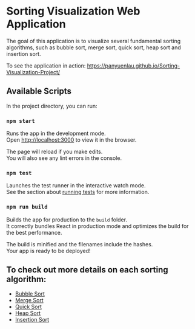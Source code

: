 # Sorting Visualization Web Application

The goal of this application is to visualize several fundamental sorting algorithms, such as bubble sort, merge sort, quick sort, heap sort and insertion sort. 

To see the application in action: https://panyuenlau.github.io/Sorting-Visualization-Project/


## Available Scripts

In the project directory, you can run:

### `npm start`

Runs the app in the development mode.<br>
Open [http://localhost:3000](http://localhost:3000) to view it in the browser.

The page will reload if you make edits.<br>
You will also see any lint errors in the console.


### `npm test`

Launches the test runner in the interactive watch mode.<br>
See the section about [running tests](#running-tests) for more information.

### `npm run build`

Builds the app for production to the `build` folder.<br>
It correctly bundles React in production mode and optimizes the build for the best performance.

The build is minified and the filenames include the hashes.<br>
Your app is ready to be deployed!

## To check out more details on each sorting algorithm:
* [Bubble Sort](https://en.wikipedia.org/wiki/Bubble_sort)
* [Merge Sort](https://en.wikipedia.org/wiki/Merge_sort)
* [Quick Sort](https://en.wikipedia.org/wiki/Quicksort)
* [Heap Sort](https://en.wikipedia.org/wiki/Heapsort)
* [Insertion Sort](https://en.wikipedia.org/wiki/Insertion_sort)
